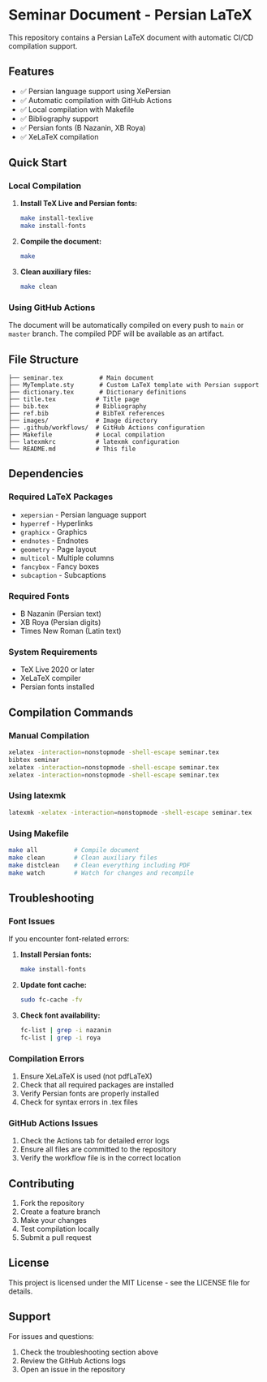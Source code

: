 # Seminar Document - Persian LaTeX

This repository contains a Persian LaTeX document with automatic CI/CD compilation support.

## Features

- ✅ Persian language support using XePersian
- ✅ Automatic compilation with GitHub Actions
- ✅ Local compilation with Makefile
- ✅ Bibliography support
- ✅ Persian fonts (B Nazanin, XB Roya)
- ✅ XeLaTeX compilation

## Quick Start

### Local Compilation

1. **Install TeX Live and Persian fonts:**
   ```bash
   make install-texlive
   make install-fonts
   ```

2. **Compile the document:**
   ```bash
   make
   ```

3. **Clean auxiliary files:**
   ```bash
   make clean
   ```

### Using GitHub Actions

The document will be automatically compiled on every push to `main` or `master` branch. The compiled PDF will be available as an artifact.

## File Structure

```
├── seminar.tex          # Main document
├── MyTemplate.sty       # Custom LaTeX template with Persian support
├── dictionary.tex       # Dictionary definitions
├── title.tex           # Title page
├── bib.tex             # Bibliography
├── ref.bib             # BibTeX references
├── images/             # Image directory
├── .github/workflows/  # GitHub Actions configuration
├── Makefile            # Local compilation
├── latexmkrc           # latexmk configuration
└── README.md           # This file
```

## Dependencies

### Required LaTeX Packages
- `xepersian` - Persian language support
- `hyperref` - Hyperlinks
- `graphicx` - Graphics
- `endnotes` - Endnotes
- `geometry` - Page layout
- `multicol` - Multiple columns
- `fancybox` - Fancy boxes
- `subcaption` - Subcaptions

### Required Fonts
- B Nazanin (Persian text)
- XB Roya (Persian digits)
- Times New Roman (Latin text)

### System Requirements
- TeX Live 2020 or later
- XeLaTeX compiler
- Persian fonts installed

## Compilation Commands

### Manual Compilation
```bash
xelatex -interaction=nonstopmode -shell-escape seminar.tex
bibtex seminar
xelatex -interaction=nonstopmode -shell-escape seminar.tex
xelatex -interaction=nonstopmode -shell-escape seminar.tex
```

### Using latexmk
```bash
latexmk -xelatex -interaction=nonstopmode -shell-escape seminar.tex
```

### Using Makefile
```bash
make all          # Compile document
make clean        # Clean auxiliary files
make distclean    # Clean everything including PDF
make watch        # Watch for changes and recompile
```

## Troubleshooting

### Font Issues
If you encounter font-related errors:

1. **Install Persian fonts:**
   ```bash
   make install-fonts
   ```

2. **Update font cache:**
   ```bash
   sudo fc-cache -fv
   ```

3. **Check font availability:**
   ```bash
   fc-list | grep -i nazanin
   fc-list | grep -i roya
   ```

### Compilation Errors
1. Ensure XeLaTeX is used (not pdfLaTeX)
2. Check that all required packages are installed
3. Verify Persian fonts are properly installed
4. Check for syntax errors in .tex files

### GitHub Actions Issues
1. Check the Actions tab for detailed error logs
2. Ensure all files are committed to the repository
3. Verify the workflow file is in the correct location

## Contributing

1. Fork the repository
2. Create a feature branch
3. Make your changes
4. Test compilation locally
5. Submit a pull request

## License

This project is licensed under the MIT License - see the LICENSE file for details.

## Support

For issues and questions:
1. Check the troubleshooting section above
2. Review the GitHub Actions logs
3. Open an issue in the repository
